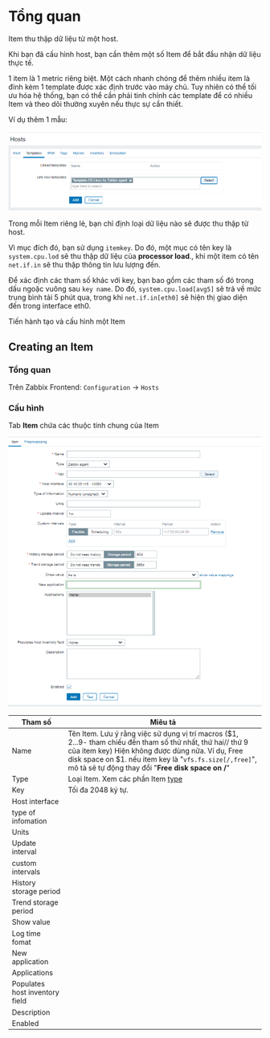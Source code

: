 # Tổng quan
Item thu thập dữ liệu từ một host.

Khi bạn đã cấu hình host, bạn cần thêm một số Item để bắt đầu nhận  dữ liệu thực tế.

1 item là 1 metric riêng biệt. Một cách nhanh chóng để thêm nhiều item là đính kèm 1 template được xác định trước vào máy chủ. Tuy nhiên có thể tối ưu hóa hệ thống, bạn có thể cần phải tinh chỉnh các template để có nhiều Item và theo dõi thường xuyên nếu thực sự cần thiết.

Ví dụ thêm 1 mẫu:

![](/images/Screenshot_67.png)

Trong mỗi Item riêng lẻ, bạn chỉ định loại dữ liệu nào sẽ được thu thập từ host.

Vì mục đích đó, bạn sử dụng `itemkey`. Do đó, một mục có tên key là `system.cpu.lod` sẽ thu thập dữ liệu của **processor load**., khi một item có tên `net.if.in` sẽ thu thập thông tin lưu lượng đến.

Để xác định các tham số khác với key, bạn bao gồm các tham số đó trong dấu ngoặc vuông sau `key name`. Do đó, `system.cpu.load[avg5]` sẽ trả về mức trung bình tải 5 phút qua, trong khi `net.if.in[eth0]` sẽ hiện thị giao diện đến trong interface eth0.

Tiến hành tạo và cấu hình một Item
## Creating an Item
### Tổng quan 

Trên Zabbix Frontend: `Configuration` → `Hosts`

### Cấu hình
Tab **Item** chứa các thuộc tính chung của Item

![](/images/Screenshot_68.png)

|Tham số|Miêu tả|
|-|-|
|Name|Tên Item. Lưu ý rằng việc sử dụng vị trí macros ($1, $2...$9- tham chiếu đến tham số thứ nhất, thứ hai// thứ 9 của item key) Hiện không được dùng nữa.</n>  Ví dụ, Free disk space on $1. nếu item key là "`vfs.fs.size[/,free]`", mô tả sẽ tự động thay đổi "**Free disk space on /**" |
|Type|Loại Item. Xem các phần Item [type](/config/info/Item-type.md)|
|Key|Tối đa 2048 ký tự.|
|Host interface||
|type of infomation ||
|Units||
|Update interval||
|custom intervals||
|History storage period ||
|Trend storage period||
|Show value||
|Log time fomat||
|New application||
|Applications||
|Populates host inventory field||
|Description||
|Enabled||
